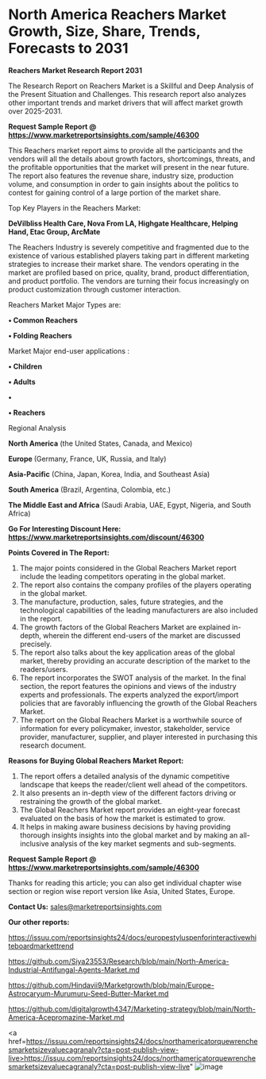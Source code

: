 # North America Reachers Market Growth, Size, Share, Trends, Forecasts to 2031

<strong>Reachers Market Research Report 2031</strong>

The Research Report on Reachers Market is a Skillful and Deep Analysis of the Present Situation and Challenges. This research report also analyzes other important trends and market drivers that will affect market growth over 2025-2031.

<strong>Request Sample Report @ <a href=https://www.marketreportsinsights.com/sample/46300>https://www.marketreportsinsights.com/sample/46300</a></strong>

This Reachers market report aims to provide all the participants and the vendors will all the details about growth factors, shortcomings, threats, and the profitable opportunities that the market will present in the near future. The report also features the revenue share, industry size, production volume, and consumption in order to gain insights about the politics to contest for gaining control of a large portion of the market share.

Top Key Players in the Reachers Market:

<strong>DeVilbliss Health Care, Nova From LA, Highgate Healthcare, Helping Hand, Etac Group, ArcMate</strong>

The Reachers Industry is severely competitive and fragmented due to the existence of various established players taking part in different marketing strategies to increase their market share. The vendors operating in the market are profiled based on price, quality, brand, product differentiation, and product portfolio. The vendors are turning their focus increasingly on product customization through customer interaction.

Reachers Market Major Types are:

<strong>•  Common Reachers

•  Folding Reachers</strong>

Market Major end-user applications :

<strong>•  Children

•  Adults

•  

•  Reachers</strong>

Regional Analysis

</u><strong><b>North America</b></strong> (the United States, Canada, and Mexico)

<strong><b>Europe </b></strong>(Germany, France, UK, Russia, and Italy)

<strong><b>Asia-Pacific</b></strong> (China, Japan, Korea, India, and Southeast Asia)

<strong><b>South America</b></strong> (Brazil, Argentina, Colombia, etc.)

<strong><b>The Middle East and Africa</b></strong> (Saudi Arabia, UAE, Egypt, Nigeria, and South Africa)

<strong>Go For Interesting Discount Here: <a href=https://www.marketreportsinsights.com/discount/46300>https://www.marketreportsinsights.com/discount/46300</a></strong>

<strong>Points Covered in The Report:</strong>
<ol>
  <li>The major points considered in the Global Reachers Market report include the leading competitors operating in the global market.</li>
  <li>The report also contains the company profiles of the players operating in the global market.</li>
  <li>The manufacture, production, sales, future strategies, and the technological capabilities of the leading manufacturers are also included in the report.</li>
  <li>The growth factors of the Global Reachers Market are explained in-depth, wherein the different end-users of the market are discussed precisely.</li>
  <li>The report also talks about the key application areas of the global market, thereby providing an accurate description of the market to the readers/users.</li>
  <li>The report incorporates the SWOT analysis of the market. In the final section, the report features the opinions and views of the industry experts and professionals. The experts analyzed the export/import policies that are favorably influencing the growth of the Global Reachers Market.</li>
  <li>The report on the Global Reachers Market is a worthwhile source of information for every policymaker, investor, stakeholder, service provider, manufacturer, supplier, and player interested in purchasing this research document.</li>
</ol>
<strong>Reasons for Buying Global Reachers Market Report:</strong>

<ol>
  <li>The report offers a detailed analysis of the dynamic competitive landscape that keeps the reader/client well ahead of the competitors.</li>
  <li>It also presents an in-depth view of the different factors driving or restraining the growth of the global market.</li>
  <li>The Global Reachers Market report provides an eight-year forecast evaluated on the basis of how the market is estimated to grow.</li>
  <li>It helps in making aware business decisions by having providing thorough insights insights into the global market and by making an all-inclusive analysis of the key market segments and sub-segments.</li>
</ol>
<strong>Request Sample Report @ <a href=https://www.marketreportsinsights.com/sample/46300>https://www.marketreportsinsights.com/sample/46300</a></strong>


Thanks for reading this article; you can also get individual chapter wise section or region wise report version like Asia, United States, Europe.

<strong>Contact Us:</strong>
sales@marketreportsinsights.com

<strong>Our other reports:</strong>

<a href=https://issuu.com/reportsinsights24/docs/europestyluspenforinteractivewhiteboardmarkettrend>https://issuu.com/reportsinsights24/docs/europestyluspenforinteractivewhiteboardmarkettrend</a>

<a href=https://github.com/Siya23553/Research/blob/main/North-America-Industrial-Antifungal-Agents-Market.md>https://github.com/Siya23553/Research/blob/main/North-America-Industrial-Antifungal-Agents-Market.md</a>

<a href=https://github.com/Hindavii9/Marketgrowth/blob/main/Europe-Astrocaryum-Murumuru-Seed-Butter-Market.md>https://github.com/Hindavii9/Marketgrowth/blob/main/Europe-Astrocaryum-Murumuru-Seed-Butter-Market.md</a>

<a href=https://github.com/digitalgrowth4347/Marketing-strategy/blob/main/North-America-Acepromazine-Market.md>https://github.com/digitalgrowth4347/Marketing-strategy/blob/main/North-America-Acepromazine-Market.md</a>

<a href=https://issuu.com/reportsinsights24/docs/northamericatorquewrenchesmarketsizevaluecagranaly?cta=post-publish-view-live>https://issuu.com/reportsinsights24/docs/northamericatorquewrenchesmarketsizevaluecagranaly?cta=post-publish-view-live</a>"
![image](https://github.com/user-attachments/assets/aa618df9-5ecf-4f7f-81d7-8dc2df79286d)
